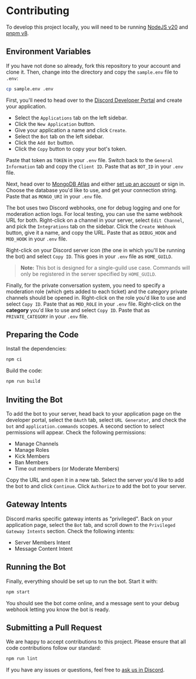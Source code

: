 # Contributing

To develop this project locally, you will need to be running [NodeJS v20](https://nodejs.org/en/) and [pnpm v8](https://pnpm.io/).

## Environment Variables

If you have not done so already, fork this repository to your account and clone it. Then, change into the directory and copy the `sample.env` file to `.env`:

```bash
cp sample.env .env
```

First, you'll need to head over to the [Discord Developer Portal](https://discord.dev) and create your application.

- Select the `Applications` tab on the left sidebar.
- Click the `New Application` button.
- Give your application a name and click `Create`.
- Select the `Bot` tab on the left sidebar.
- Click the `Add Bot` button.
- Click the `Copy` button to copy your bot's token.

Paste that token as `TOKEN` in your `.env` file. Switch back to the `General Information` tab and copy the `Client ID`. Paste that as `BOT_ID` in your `.env` file.

Next, head over to [MongoDB Atlas](https://www.mongodb.com/cloud/atlas) and either [set up an account](https://www.freecodecamp.org/news/get-started-with-mongodb-atlas/) or sign in. Choose the database you'd like to use, and get your connection string. Paste that as `MONGO_URI` in your `.env` file.

The bot uses two Discord webhooks, one for debug logging and one for moderation action logs. For local testing, you can use the same webhook URL for both. Right-click on a channel in your server, select `Edit Channel`, and pick the `Integrations` tab on the sidebar. Click the `Create Webhook` button, give it a name, and copy the URL. Paste that as `DEBUG_HOOK` and `MOD_HOOK` in your `.env` file.

Right-click on your Discord server icon (the one in which you'll be running the bot) and select `Copy ID`. This goes in your `.env` file as `HOME_GUILD`.

> **Note:**
> This bot is designed for a single-guild use case. Commands will only be registered in the server specified by `HOME_GUILD`.

Finally, for the private conversation system, you need to specify a moderation role (which gets added to each ticket) and the category private channels should be opened in. Right-click on the role you'd like to use and select `Copy ID`. Paste that as `MOD_ROLE` in your `.env` file. Right-click on the **category** you'd like to use and select `Copy ID`. Paste that as `PRIVATE_CATEGORY` in your `.env` file.

## Preparing the Code

Install the dependencies:

```bash
npm ci
```

Build the code:

```bash
npm run build
```

## Inviting the Bot

To add the bot to your server, head back to your application page on the developer portal, select the `OAuth` tab, select `URL Generator`, and check the `bot` and `application.commands` scopes. A second section to select permissions will appear. Check the following permissions:

- Manage Channels
- Manage Roles
- Kick Members
- Ban Members
- Time out members (or Moderate Members)

Copy the URL and open it in a new tab. Select the server you'd like to add the bot to and click `Continue`. Click `Authorize` to add the bot to your server.

## Gateway Intents

Discord marks specific gateway intents as "privileged". Back on your application page, select the `Bot` tab, and scroll down to the `Privileged Gateway Intents` section. Check the following intents:

- Server Members Intent
- Message Content Intent

## Running the Bot

Finally, everything should be set up to run the bot. Start it with:

```bash
npm start
```

You should see the bot come online, and a message sent to your debug webhook letting you know the bot is ready.

## Submitting a Pull Request

We are happy to accept contributions to this project. Please ensure that all code contributions follow our standard:

```bash
npm run lint
```

If you have any issues or questions, feel free to [ask us in Discord](https://discord.gg/KVUmVXA).
